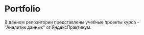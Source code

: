 # Portfolio
В данном репозитории представлены учебные проекты курса - "Аналитик данных" от ЯндексПрактикум.
